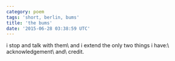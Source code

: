 ```yaml
---
category: poem
tags: 'short, berlin, bums'
title: 'the bums'
date: '2015-06-28 03:38:59 UTC'
---
```


i stop and talk with them\\
and i extend the only two things i have:\\
acknowledgement\\
and\\
credit.
